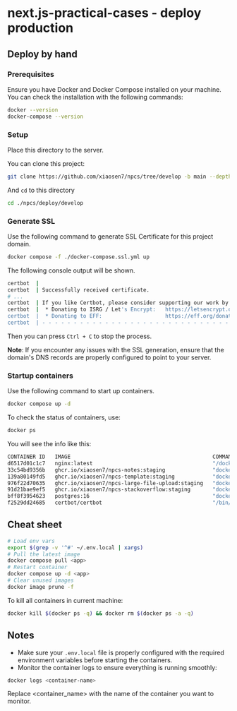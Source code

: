 # next.js-practical-cases - deploy production

## Deploy by hand

### Prerequisites

Ensure you have Docker and Docker Compose installed on your machine. You can check the installation with the following commands:

```bash
docker --version
docker-compose --version
```

### Setup

Place this directory to the server.

You can clone this project:

```bash
git clone https://github.com/xiaosen7/npcs/tree/develop -b main --depth 1
```

And `cd` to this directory

```bash
cd ./npcs/deploy/develop
```

### Generate SSL

Use the following command to generate SSL Certificate for this project domain.

```bash
docker compose -f ./docker-compose.ssl.yml up
```

The following console output will be shown.

```bash
certbot  |
certbot  | Successfully received certificate.
# ...
certbot  | If you like Certbot, please consider supporting our work by:
certbot  |  * Donating to ISRG / Let's Encrypt:   https://letsencrypt.org/donate
certbot  |  * Donating to EFF:                    https://eff.org/donate-le
certbot  | - - - - - - - - - - - - - - - - - - - - - - - - - - - - - - - - - - - - - - - -
```

Then you can press `Ctrl + C` to stop the process.

**Note**: If you encounter any issues with the SSL generation, ensure that the domain's DNS records are properly configured to point to your server.

### Startup containers

Use the following command to start up containers.

```bash
docker compose up -d
```

To check the status of containers, use:

```bash
docker ps
```

You will see the info like this:

```bash
CONTAINER ID   IMAGE                                             COMMAND                   CREATED          STATUS                    PORTS                                            NAMES
d6517d01c1c7   nginx:latest                                      "/docker-entrypoint.…"   14 minutes ago   Up 14 minutes             0.0.0.0:80->80/tcp, 0.0.0.0:443->443/tcp         nginx
33c54bd9356b   ghcr.io/xiaosen7/npcs-notes:staging               "docker-entrypoint.s…"   14 minutes ago   Up 14 minutes             0.0.0.0:3001->3000/tcp                           notes
139a80149fd5   ghcr.io/xiaosen7/npcs-template:staging            "docker-entrypoint.s…"   14 minutes ago   Up 14 minutes             0.0.0.0:3000->3000/tcp                           template
976f22d70635   ghcr.io/xiaosen7/npcs-large-file-upload:staging   "docker-entrypoint.s…"   14 minutes ago   Up 14 minutes             0.0.0.0:9999->9999/tcp, 0.0.0.0:3003->3000/tcp   large-file-upload
91d21bae9ef5   ghcr.io/xiaosen7/npcs-stackoverflow:staging       "docker-entrypoint.s…"   14 minutes ago   Up 14 minutes             0.0.0.0:3002->3000/tcp                           stackoverflow
bff8f3954623   postgres:16                                       "docker-entrypoint.s…"   14 minutes ago   Up 14 minutes (healthy)   0.0.0.0:5432->5432/tcp                           postgres
f2529dd24685   certbot/certbot                                   "/bin/sh -c 'trap ex…"   14 minutes ago   Up 14 minutes             80/tcp, 443/tcp                                  certbot
```

## Cheat sheet

```bash
# Load env vars
export $(grep -v '^#' ~/.env.local | xargs)
# Pull the latest image
docker compose pull <app>
# Restart container
docker compose up -d <app>
# Clear unused images
docker image prune -f
```

To kill all containers in current machine:

```bash
docker kill $(docker ps -q) && docker rm $(docker ps -a -q)
```

## Notes

- Make sure your `.env.local` file is properly configured with the required environment variables before starting the containers.
- Monitor the container logs to ensure everything is running smoothly:

```bash
docker logs <container-name>
```

Replace <container_name> with the name of the container you want to monitor.
